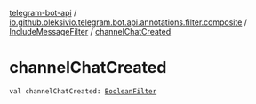[telegram-bot-api](../../index.md) / [io.github.oleksivio.telegram.bot.api.annotations.filter.composite](../index.md) / [IncludeMessageFilter](index.md) / [channelChatCreated](./channel-chat-created.md)

# channelChatCreated

`val channelChatCreated: `[`BooleanFilter`](../../io.github.oleksivio.telegram.bot.api.annotations.filter.primitive/-boolean-filter/index.md)